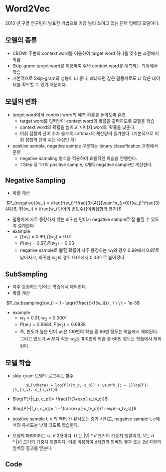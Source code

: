 # Word2Vec

2013 년 구글 연구팀이 발표한 기법으로 가장 널리 쓰이고 있는 단어 임베딩 모델이다.

## 모델의 종류

- CBOW: 주변의 context word를 이용하여 target word 하나를 맞추는 과정에서 학습
- Skip-gram: target word를 이용하여 주변 context word를 예측하는 과정에서 학습
- 기본적으로 Skip-gram의 성능이 더 좋다. 왜냐하면 같은 말뭉치로도 더 많은 데이터를 확보할 수 있기 때문이다.

## 모델의 변화

- target word에서 context word의 예측 확률를 높이도록 훈련
  - target word를 입력받아 context word의 확률을 출력하도록 모델을 학습
  - context word의 확률을 높이고, 나머지 word의 확률을 낮춘다.
  - 어휘 집합의 단어 수가 클수록 softmax의 계산량이 증가한다. (기본적으로 어휘 집합의 단어 수는 수십만 개)
- positive sample, negative sample 구분하는 binary classification 과정에서 훈련
  - negative sampling 방식을 적용하여 효율적인 학습을 진행한다.
  - 1 Step 당 1개의 positive sample, k개의 negative sample만 계산한다.

## Negative Sampling

- 확률 계산

​					$P_{negative}(w_i) = \frac{f(w_i)^\frac{3}{4}}{\sum^n_{j=0}f(w_j)^\frac{3}{4}}$, $f(w_i) = \frac{w_i 단어의 빈도수}{어휘집합의 크기}$

- 말뭉치에 자주 등장하지 않는 희귀한 단어가 negative sample로 잘 뽑힐 수 있도록 설계한다.
- example
  - $f(w_1) = 0.99, f(w_2) = 0.01$
  - $P(w_1) = 0.97, P(w_2) = 0.03$
  - negative sample로 뽑힐 확률이 자주 등장하는 $w_1$의 경우 0.99에서 0.97로 낮아지고, 희귀한 $w_2$의 경우 0.01에서 0.03으로 높아졌다.

## SubSampling

- 자주 등장하는 단어는 학습에서 제외한다.
- 확률 계산

​			$P_{subsampling}(w_i) = 1 - \sqrt{\frac{t}{f(w_i)}} , \ \ \  t = 1e-5$

- example
  - $w_1 = 0.01, w_2 = 0.0001$
  - $P(w_1) = 0.9684, P(w_2)= 0.6838$
  - 즉, 빈도가 높은 단어 $w_1$은 100번의 학습 중 96번 정도는 학습에서 제외된다. 그리고 빈도가 $w_1$보다 작은 $w_2$는 100번의 학습 중 68번 정도는 학습에서 제외된다.

## 모델 학습

- skip-gram 모델의 로그우도 함수

    		$L(\theta) = log{P(+|t_p, c_p)} + \sum^k_{i = 1}log{P(-|t_{n_i}, c_{n_i})}$

- $log{P(+|t_p, c_p)}= \frac{1}{1+exp(-u_tv_c)}$
- $log{P(-|t_n, c_n)}= 1 - \frac{exp(-u_tv_c)}{1+exp(-u_tv_c)}$
- positive sample t, c 의 벡터 간 유사도는 증가 시키고, negative sample t, c에서의 유사도는 낮게 되도록 학습한다.
- 모델의 파라미터는 $U, V$ 2개이다. $U$ 는 $|V| * d$ 크기의 가중치 행렬이고, $V$는 $d * |V|$ 크기의 가중치 행렬이다. 이를 이용하여 d차원의 임베딩 결과 또는 2d 차원의 임베딩 결과를 얻는다.

## Code


